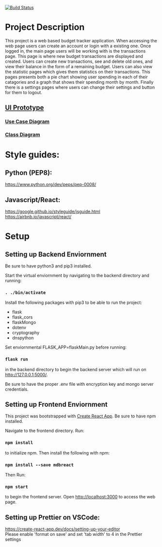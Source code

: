 [![Build Status](https://travis-ci.com/mbrewer05/csc307-team3project.svg?branch=master)](https://travis-ci.com/mbrewer05/csc307-team3project)

# Project Description

This project is a web based budget tracker application. When accessing the web page users can create an account or login with a existing one. Once logged in, the main page users will be working with is the transactions page. This page is where new budget transactions are displayed and created. Users can create new transactions, see and delete old ones, and view their balance in the form of a remaining budget. Users can also view the statistic pages which gives them statistics on their transactions. This pages presents both a pie chart showing user spending in each of their catagories and a graph that shows their spending month by month. Finally there is a settings pages where users can change their settings and button for them to logout.

## [UI Prototype](https://www.figma.com/file/IanX4UMOULQUXCnjJ5jdJN/CSC307-UI-prototype?node-id=0%3A1)

### [Use Case Diagram](https://drive.google.com/file/d/1QuHNBLEVg9l8LJwk7Wt1yhMWETcB7eNF/view?usp=sharing)

### [Class Diagram](https://drive.google.com/file/d/1At0-CTPXMiL09dImGmZfJrM0MwcXG3Q4/view?usp=sharing)

# Style guides:

## Python (PEP8):
https://www.python.org/dev/peps/pep-0008/

## Javascript/React:
https://google.github.io/styleguide/jsguide.html \
https://airbnb.io/javascript/react/

# Setup

## Setting up Backend Enviornment

Be sure to have python3 and pip3 installed.

Start the virtual enviornment by navigating to the backend directory and running:

### `. ./bin/activate`

Install the following packages with pip3 to be able to run the project:
* flask
* flask_cors
* flaskMongo
* dotenv
* cryptography
* dnspython

Set enviornmental FLASK_APP=flaskMain.py before running:
### `flask run`
in the backend directory to begin the backend server which will run on http://127.0.0.1:5000/.

Be sure to have the proper .env file with encryption key and mongo server credentials.

## Setting up Frontend Enviornment 

This project was bootstrapped with [Create React App](https://github.com/facebook/create-react-app). Be sure to have npm installed. 

Navigate to the frontend directory. Run:

### `npm install`

to initialize npm. Then install the following with npm:

### `npm install --save mdbreact`

Then Run:

### `npm start`

to begin the frontend server. Open [http://localhost:3000](http://localhost:3000) to access the web page. 

## Setting up Prettier on VSCode:
https://create-react-app.dev/docs/setting-up-your-editor \
Please enable 'format on save' and set 'tab width' to 4 in the Prettier settings

